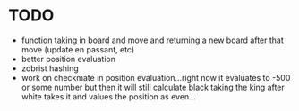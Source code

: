 # TODO
* function taking in board and move and returning a new board
after that move (update en passant, etc)
* better position evaluation
* zobrist hashing
* work on checkmate in position evaluation...right now it evaluates
to -500 or some number but then it will still calculate black taking
the king after white takes it and values the position as even...
